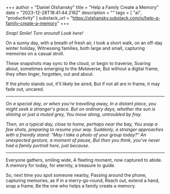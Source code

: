 +++
author = "Daniel Olshansky"
title = "Help a Family Create a Memory"
date = "2023-12-28T18:41:44.216Z"
description = ""
tags = [
    "ai", "productivity"
]
substack_url = "https://olshansky.substack.com/p/help-a-family-create-a-memory"
+++

*Snap! Smile! Turn around! Look here!*

On a sunny day, with a breath of fresh air,
I took a short walk, on an off-day winter holiday,
Witnessing families, both large and small, capturing memories on a casual stroll.

These snapshots may sync to the cloud, or begin to traverse,
Soaring about, sometimes emerging to the *Meta*verse,
But without a digital frame, they often linger, forgotten, out and about.

If the photo stands out, it'll likely be aired,
But if not all are in frame, it may fade out, uncared.

---
*On a special day, or when you’re travelling away,
In a distant place, you might seek a stranger's grace.
But on ordinary days, whether the sun is shining or just a muted grey,
You move along, untroubled by fray.*

*Then, on a typical day, close to home, perhaps near the bay,
You snap a few shots, preparing to resume your way.
Suddenly, a stranger approaches with a friendly stand:
“May I take a photo of your group today?”
An unexpected gesture, a moment of pause,
But then you think, you've never had a family portrait here, just because.*

---
Everyone gathers, smiling wide,
A fleeting moment, now captured to abide.
A memory for today, for eternity, a treasure to guide.

So, next time you spot someone nearby,
Passing around the phone, capturing memories, as if in a merry-go-round,
Reach out, extend a hand, snap a frame,
Be the one who helps a family create a memory.